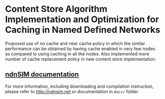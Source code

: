 Content Store Algorithm Implementation and Optimization for Caching in Named Defined Networks
======
Proposed use of no cache and near cache policy in which the 
similar performance can be obtained by having cache enabled
in very few nodes as compared to using caching in all the
nodes. Also implemented more number of cache
replacement policy in new content store implementation.


[ndnSIM documentation](http://ndnsim.net)
---------------------------------------------

For more information, including downloading and compilation instruction, please refer to
http://ndnsim.net or documentation in `docs/` folder.
